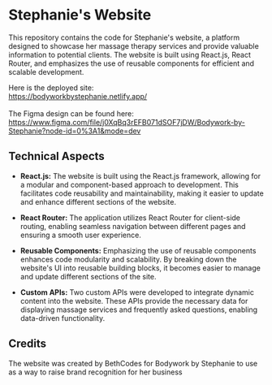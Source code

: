 # Stephanie's Website

This repository contains the code for Stephanie's website, a platform designed to showcase her massage therapy services and provide valuable information to potential clients. The website is built using React.js, React Router, and emphasizes the use of reusable components for efficient and scalable development.

Here is the deployed site:</br>
https://bodyworkbystephanie.netlify.app/</br></br>
The Figma design can be found here:</br>https://www.figma.com/file/j0XqBq3rEFB071dSOF7jDW/Bodywork-by-Stephanie?node-id=0%3A1&mode=dev

## Technical Aspects

- **React.js:** The website is built using the React.js framework, allowing for a modular and component-based approach to development. This facilitates code reusability and maintainability, making it easier to update and enhance different sections of the website.

- **React Router:** The application utilizes React Router for client-side routing, enabling seamless navigation between different pages and ensuring a smooth user experience.

- **Reusable Components:** Emphasizing the use of reusable components enhances code modularity and scalability. By breaking down the website's UI into reusable building blocks, it becomes easier to manage and update different sections of the site.

- **Custom APIs:** Two custom APIs were developed to integrate dynamic content into the website. These APIs provide the necessary data for displaying massage services and frequently asked questions, enabling data-driven functionality.

## Credits

The website was created by BethCodes for Bodywork by Stephanie to use as a way to raise brand recognition for her business
